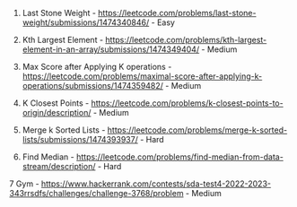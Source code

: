 1. Last Stone Weight - https://leetcode.com/problems/last-stone-weight/submissions/1474340846/ - Easy

2. Kth Largest Element - https://leetcode.com/problems/kth-largest-element-in-an-array/submissions/1474349404/ - Medium

3. Max Score after Applying K operations - https://leetcode.com/problems/maximal-score-after-applying-k-operations/submissions/1474359482/ - Medium

4. K Closest Points - https://leetcode.com/problems/k-closest-points-to-origin/description/ - Medium

5. Merge k Sorted Lists - https://leetcode.com/problems/merge-k-sorted-lists/submissions/1474393937/ - Hard

6. Find Median - https://leetcode.com/problems/find-median-from-data-stream/description/ - Hard

7 Gym - https://www.hackerrank.com/contests/sda-test4-2022-2023-343rrsdfs/challenges/challenge-3768/problem - Medium
